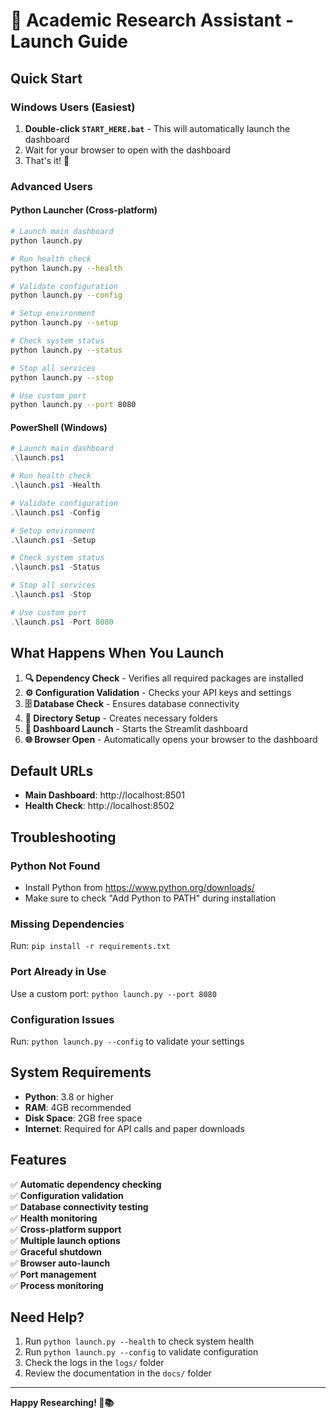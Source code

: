 # 🚀 Academic Research Assistant - Launch Guide

## Quick Start

### Windows Users (Easiest)
1. **Double-click `START_HERE.bat`** - This will automatically launch the dashboard
2. Wait for your browser to open with the dashboard
3. That's it! 🎉

### Advanced Users

#### Python Launcher (Cross-platform)
```bash
# Launch main dashboard
python launch.py

# Run health check
python launch.py --health

# Validate configuration
python launch.py --config

# Setup environment
python launch.py --setup

# Check system status  
python launch.py --status

# Stop all services
python launch.py --stop

# Use custom port
python launch.py --port 8080
```

#### PowerShell (Windows)
```powershell
# Launch main dashboard
.\launch.ps1

# Run health check
.\launch.ps1 -Health

# Validate configuration
.\launch.ps1 -Config

# Setup environment
.\launch.ps1 -Setup

# Check system status
.\launch.ps1 -Status

# Stop all services
.\launch.ps1 -Stop

# Use custom port
.\launch.ps1 -Port 8080
```

## What Happens When You Launch

1. **🔍 Dependency Check** - Verifies all required packages are installed
2. **⚙️ Configuration Validation** - Checks your API keys and settings
3. **🗄️ Database Check** - Ensures database connectivity
4. **📁 Directory Setup** - Creates necessary folders
5. **🚀 Dashboard Launch** - Starts the Streamlit dashboard
6. **🌐 Browser Open** - Automatically opens your browser to the dashboard

## Default URLs

- **Main Dashboard**: http://localhost:8501
- **Health Check**: http://localhost:8502

## Troubleshooting

### Python Not Found
- Install Python from https://www.python.org/downloads/
- Make sure to check "Add Python to PATH" during installation

### Missing Dependencies
Run: `pip install -r requirements.txt`

### Port Already in Use
Use a custom port: `python launch.py --port 8080`

### Configuration Issues
Run: `python launch.py --config` to validate your settings

## System Requirements

- **Python**: 3.8 or higher
- **RAM**: 4GB recommended
- **Disk Space**: 2GB free space
- **Internet**: Required for API calls and paper downloads

## Features

✅ **Automatic dependency checking**  
✅ **Configuration validation**  
✅ **Database connectivity testing**  
✅ **Health monitoring**  
✅ **Cross-platform support**  
✅ **Multiple launch options**  
✅ **Graceful shutdown**  
✅ **Browser auto-launch**  
✅ **Port management**  
✅ **Process monitoring**  

## Need Help?

1. Run `python launch.py --health` to check system health
2. Run `python launch.py --config` to validate configuration
3. Check the logs in the `logs/` folder
4. Review the documentation in the `docs/` folder

---

**Happy Researching! 🔬📚**

